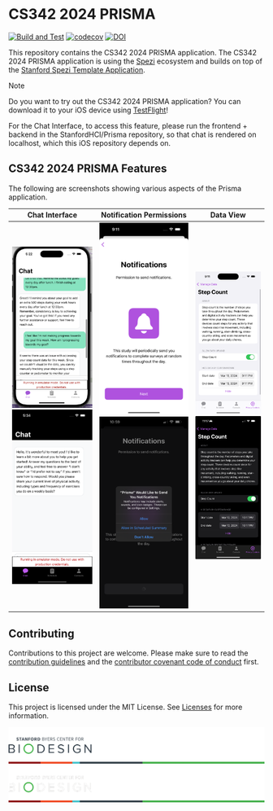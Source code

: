 <!--

This source file is part of the Stanford Prisma Application based on the Stanford Spezi Template Application project

SPDX-FileCopyrightText: 2023 Stanford University

SPDX-License-Identifier: MIT

-->

# CS342 2024 PRISMA

[![Build and Test](https://github.com/CS342/2024-Prisma/actions/workflows/build-and-test.yml/badge.svg)](https://github.com/CS342/2024-Prisma/actions/workflows/build-and-test.yml)
[![codecov](https://codecov.io/gh/CS342/2024-Prisma/graph/badge.svg?token=Kl2PgPHuci)](https://codecov.io/gh/CS342/2024-Prisma)
[![DOI](https://zenodo.org/badge/DOI/10.5281/zenodo.10521597.svg)](https://doi.org/10.5281/zenodo.10521597)

This repository contains the CS342 2024 PRISMA application.
The CS342 2024 PRISMA application is using the [Spezi](https://github.com/StanfordSpezi/Spezi) ecosystem and builds on top of the [Stanford Spezi Template Application](https://github.com/StanfordSpezi/SpeziTemplateApplication).

> [!NOTE]  
> Do you want to try out the CS342 2024 PRISMA application? You can download it to your iOS device using [TestFlight](https://testflight.apple.com/join/bPu7kUoM)!

For the Chat Interface, to access this feature, please run the frontend + backend in the StanfordHCI/Prisma repository, so that chat is rendered on localhost, which this iOS repository depends on.


## CS342 2024 PRISMA Features

The following are screenshots showing various aspects of the Prisma application.

| Chat Interface | Notification Permissions | Data View |
|:------------------:|:------------------------:|:---------:|
| ![A Chat page.](Prisma/Supporting%20Files/PrismaApplication.docc/Resources/Onboarding/Chat.png#gh-light-mode-only) ![A Chat page.](Prisma/Supporting%20Files/PrismaApplication.docc/Resources/Onboarding/Chat~dark.png.png#gh-dark-mode-only) | ![A Notification Permissions page.](Prisma/Supporting%20Files/PrismaApplication.docc/Resources/Onboarding/NotificationPermissions.png#gh-light-mode-only) ![A Notification Permissions page.](Prisma/Supporting%20Files/PrismaApplication.docc/Resources/Onboarding/NotificationPermissions~dark.png#gh-dark-mode-only) | ![A data view.](Prisma/Supporting%20Files/PrismaApplication.docc/Resources/Onboarding/DataView.png#gh-light-mode-only) ![A data view.](Prisma/Supporting%20Files/PrismaApplication.docc/Resources/Onboarding/DataView~dark.png#gh-dark-mode-only) |


## Contributing

Contributions to this project are welcome. Please make sure to read the [contribution guidelines](https://github.com/StanfordSpezi/.github/blob/main/CONTRIBUTING.md) and the [contributor covenant code of conduct](https://github.com/StanfordSpezi/.github/blob/main/CODE_OF_CONDUCT.md) first.


## License

This project is licensed under the MIT License. See [Licenses](https://github.com/StanfordSpezi/Spezi/tree/main/LICENSES) for more information.

![Spezi Footer](https://raw.githubusercontent.com/StanfordSpezi/.github/main/assets/Footer.png#gh-light-mode-only)
![Spezi Footer](https://raw.githubusercontent.com/StanfordSpezi/.github/main/assets/Footer~dark.png#gh-dark-mode-only)
